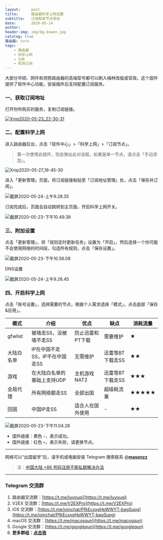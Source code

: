 ```yaml
---
layout:     post
title:      路由器科学上网设置
subtitle:   订阅和单节点添加
date:       2020-05-14
author:     
header-img: img/bg-bowen.jpg
catalog: true
路由器: ture
tags:
    - 路由器
    - 科学上网
    - SSR
    - 机场订阅
---
```


大部分华硕、网件和领势路由器的高端型号都可以刷入梅林改版或官改。这个固件提供了软件中心功能，安装插件后支持配置订阅服务。

### 一、获取订阅地址

打开你所购买的服务，复制订阅链接。

[![Xnip2020-05-23_22-30-31](https://raw.githubusercontent.com/masonincn/tuchuang/master/uPic/Xnip2020-05-23_22-30-31.png)]()

### 二、配置科学上网

进入路由器后台，点击「软件中心」>「科学上网」>「订阅节点」。

> 第一次使用此插件，则会弹出此对话框，如果是单一节点，请点击「手动添加」。

![Xnip2020-05-27_16-45-30](https://raw.githubusercontent.com/masonincn/tuchuang/master/uPic/Xnip2020-05-27_16-45-30.png)

进入「更新管理」页面，将订阅链接粘贴至「订阅地址管理」处，点击「保存并订阅」。

![截屏2020-05-24-上午9.28.35](https://raw.githubusercontent.com/masonincn/tuchuang/master/uPic/截屏2020-05-24-上午9.28.35.jpg)

订阅完成后，页面会自动跳转到主页面，开启科学上网开关。

![截屏2020-05-23-下午10.49.38](https://raw.githubusercontent.com/masonincn/tuchuang/master/uPic/截屏2020-05-23-下午10.49.38.jpg)

### 三、附加设置

点击「更新管理」，将「规则定时更新任务」设置为「开启」，然后选择一个你可能不会使用网络的时间段，勾选所有规则，点击「保存设置」。

![截屏2020-05-23-下午10.56.08](https://raw.githubusercontent.com/masonincn/tuchuang/master/uPic/截屏2020-05-23-下午10.56.08.jpg)

DNS设置

![截屏2020-05-24-上午9.26.45](https://raw.githubusercontent.com/masonincn/tuchuang/master/uPic/截屏2020-05-24-上午9.26.45.jpg)

### 四、开启科学上网

点击「账号设置」，选择需要的节点，根据个人需求选择「模式」，点击底部「保存&应用」。

| 模式       | 介绍                           | 优点             | 缺点             | 消耗流量 |
| ---------- | ------------------------------ | ---------------- | ---------------- | -------- |
| gfwlist    | 被墙走SS，没被墙不走SS         | 防止迅雷和PT下载 | 需要维护         | ★        |
| 大陆白名单 | IP在中国不走SS，IP不在中国走SS | 无需维护         | 迅雷等BT下载走SS | ★★       |
| 游戏       | 在大陆白名单的基础上支持UDP    | 主机游戏NAT2     | 迅雷等BT下载走SS | ★★★      |
| 全局代理   | 所有网络都走SS                 | 全部出国         | 超级耗流量       | ★★★★★    |
| 回国       | 中国IP走SS                     | 适合人在国外使用 | -                | ★★       |

![截屏2020-05-23-下午11.04.28](https://raw.githubusercontent.com/masonincn/tuchuang/master/uPic/截屏2020-05-23-下午11.04.28.jpg)

* 国外链接：黄色 `✓`，表示成功。
* 国外链接：红色 `×`，表示失败，请更换节点。

---

网络可以“出国留学”后，请手机或电脑安装 Telegram 搜索联系 @**[masonzz](https://t.me/masonzz)**

> 注：[中国大陆 +86 号码注册不能私聊解决办法](https://masonme.github.io/2020/06/10/telegram/)

---

### Telegram 交流群

1. 路由器交流群：[https://t.me/luyouqi](https://t.me/luyouqi)
2. V2EX 交流群：[https://t.me/V2EXPro](https://t.me/V2EXPro)
3. iOS 交流群：[https://t.me/joinchat/PfkEcxxgHpWWYT-bagSupg](https://t.me/joinchat/PfkEcxxgHpWWYT-bagSupg)
4. macOS 交流群：[https://t.me/macosqun](https://t.me/macosqun)
5. Google 交流群：[https://t.me/googlequn](https://t.me/googlequn)
6. **更多群组：[点击我](https://masonme.github.io/2020/06/11/telegram-group/)**
